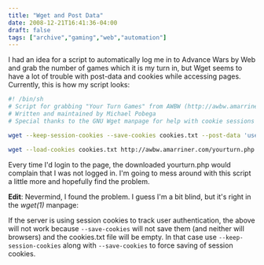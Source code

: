 ```yaml
---
title: "Wget and Post Data"
date: 2008-12-21T16:41:36-04:00
draft: false
tags: ["archive","gaming","web","automation"]
---
```


I had an idea for a script to automatically log me in to Advance Wars by Web and grab the number of games which it is my turn in, but Wget seems to have a lot of trouble with post-data and cookies while accessing pages. Currently, this is how my script looks:

```sh
#! /bin/sh
# Script for grabbing "Your Turn Games" from AWBW (http://awbw.amarriner.com)
# Written and maintained by Michael Pobega
# Special thanks to the GNU Wget manpage for help with cookie sessions

wget --keep-session-cookies --save-cookies cookies.txt --post-data 'username=pobega&password=PASSWORD' --keep-session-cookies http://awbw.amarriner.com/login.php

wget --load-cookies cookies.txt http://awbw.amarriner.com/yourturn.php
```

Every time I'd login to the page, the downloaded yourturn.php would complain that I was not logged in. I'm going to mess around with this script a little more and hopefully find the problem.

**Edit**: Nevermind, I found the problem. I guess I'm a bit blind, but it's right in the *wget(1)* manpage:

If the server is using session cookies to track user authentication, the above will not work because `--save-cookies` will not save them (and neither will browsers) and the cookies.txt file will be empty. In that case use `--keep-session-cookies` along with `--save-cookies` to force saving of session cookies.
